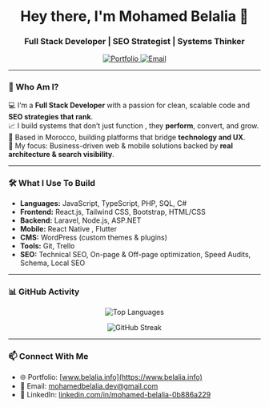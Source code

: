 <h1 align="center">Hey there, I'm Mohamed Belalia 👋</h1>
<h3 align="center">Full Stack Developer | SEO Strategist | Systems Thinker</h3>

<p align="center">
  <a href="https://www.belalia.info" target="_blank">
    <img src="https://img.shields.io/badge/Portfolio-%230077B5.svg?style=for-the-badge&logo=portfolio&logoColor=white" alt="Portfolio" />
  </a>
  <a href="mailto:mohamedbelalia.dev@gmail.com" target="_blank">
    <img src="https://img.shields.io/badge/Email-Contact-red?style=for-the-badge&logo=gmail&logoColor=white" alt="Email" />
  </a>
</p>

---

### 🧠 Who Am I?

💻 I’m a **Full Stack Developer** with a passion for clean, scalable code and **SEO strategies that rank**.  
📈 I build systems that don’t just function , they **perform**, convert, and grow.  
📍 Based in Morocco, building platforms that bridge **technology and UX**.  
🎯 My focus: Business-driven web & mobile solutions backed by **real architecture & search visibility**.

---

### 🛠️ What I Use To Build

- **Languages:** JavaScript, TypeScript, PHP, SQL, C#
- **Frontend:** React.js, Tailwind CSS, Bootstrap, HTML/CSS
- **Backend:** Laravel, Node.js, ASP.NET
- **Mobile:** React Native , Flutter
- **CMS:** WordPress (custom themes & plugins)
- **Tools:** Git, Trello
- **SEO:** Technical SEO, On-page & Off-page optimization, Speed Audits, Schema, Local SEO

---

### 📊 GitHub Activity

<p align="center">
  <img src="https://github-readme-stats.vercel.app/api/top-langs?username=mohamedBelalia&show_icons=true&locale=en&layout=compact" alt="Top Languages" />
</p>

<p align="center">
  <img src="https://github-readme-streak-stats.herokuapp.com/?user=mohamedBelalia&" alt="GitHub Streak" />
</p>

---

### 📫 Connect With Me

- 🌐 Portfolio: [www.belalia.info](https://www.belalia.info)
- 📧 Email: [mohamedbelalia.dev@gmail.com](mailto:mohamedbelalia.dev@gmail.com)
- 💼 LinkedIn: [linkedin.com/in/mohamed-belalia-0b886a229](https://www.linkedin.com/in/mohamed-belalia-0b886a229/)




